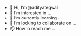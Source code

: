 - 👋 Hi, I’m @adityategwal
- 👀 I’m interested in ...
- 🌱 I’m currently learning ...
- 💞️ I’m looking to collaborate on ...
- 📫 How to reach me ...

<!---
adityategwal/adityategwal is a ✨ special ✨ repository because its `README.md` (this file) appears on your GitHub profile.
You can click the Preview link to take a look at your changes.
--->
